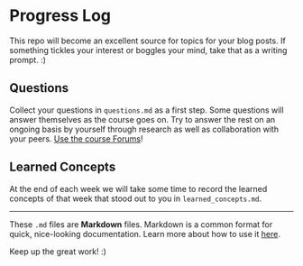 # Progress Log

This repo will become an excellent source for topics for your blog posts. If something tickles your interest or boggles your mind,
take that as a writing prompt. :)

## Questions

Collect your questions in `questions.md` as a first step. Some questions will answer themselves as the course goes on.
Try to answer the rest on an ongoing basis by yourself through research as well as collaboration with your peers. [Use the course Forums](https://platform.codingnomads.co/learn/mod/hsuforum/view.php?id=1477)!

## Learned Concepts

At the end of each week we will take some time to record the learned concepts of that week that stood out to you in `learned_concepts.md`.

---

These `.md` files are **Markdown** files. Markdown is a common format for quick, nice-looking documentation.
Learn more about how to use it [here](https://www.markdowntutorial.com/).

Keep up the great work! :)
